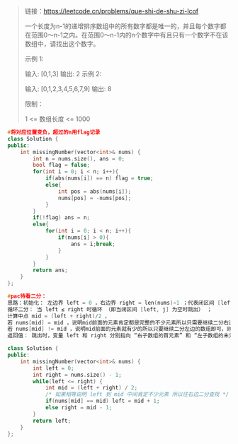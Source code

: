 > 链接：https://leetcode.cn/problems/que-shi-de-shu-zi-lcof
>
> 一个长度为n-1的递增排序数组中的所有数字都是唯一的，并且每个数字都在范围0～n-1之内。在范围0～n-1内的n个数字中有且只有一个数字不在该数组中，请找出这个数字。
>
>  
>
> 示例 1:
>
> 输入: [0,1,3]
> 输出: 2
> 示例 2:
>
> 输入: [0,1,2,3,4,5,6,7,9]
> 输出: 8
>
>
> 限制：
>
> 1 <= 数组长度 <= 1000
>

```cpp
#将对应位置变负，超过的n用flag记录
class Solution {
public:
    int missingNumber(vector<int>& nums) {
        int n = nums.size(), ans = 0;
        bool flag = false;
        for(int i = 0; i < n; i++){
            if(abs(nums[i]) == n) flag = true;
            else{
                int pos = abs(nums[i]);
                nums[pos] = -nums[pos];
            }
        }
        if(!flag) ans = n;
        else{
            for(int i = 0; i < n; i++){
                if(nums[i] > 0){
                    ans = i;break;
                } 
            }
        }
        return ans;
    }
};
```

```cpp
#pac待看二分：
思路：初始化： 左边界 left = 0 ，右边界 right = len(nums)−1 ；代表闭区间 [left, right] 。
循环二分： 当 left ≤ right 时循环 （即当闭区间 [left, j] 为空时跳出） ；
计算中点 mid = (left + right)/2 ，
若 nums[mid] = mid ，说明mid前面的元素肯定都是完整的不少元素所以只需要继续二分右边的数组即可，则 “右子数组的首位元素” 一定在闭区间 [mid+1, right] 中，因此执行 left = mid+1；
若 nums[mid] != mid ，说明mid前面的元素就有少的所以只要继续二分左边的数组即可，则 “左子数组的末位元素” 一定在闭区间 [left, mid−1] 中，因此执行 right = mid−1；
返回值： 跳出时，变量 left 和 right 分别指向 “右子数组的首元素” 和 “左子数组的末元素” 。因此返回 i 即可。

class Solution {
public:
    int missingNumber(vector<int>& nums) {
        int left = 0;
        int right = nums.size() - 1;
        while(left <= right) {
            int mid = (left + right) / 2;
            /* 如果相等说明 left 到 mid 中间肯定不少元素 所以往右边二分查找 */
            if(nums[mid] == mid) left = mid + 1;
            else right = mid - 1;
        }
        return left;
    }
};
```

